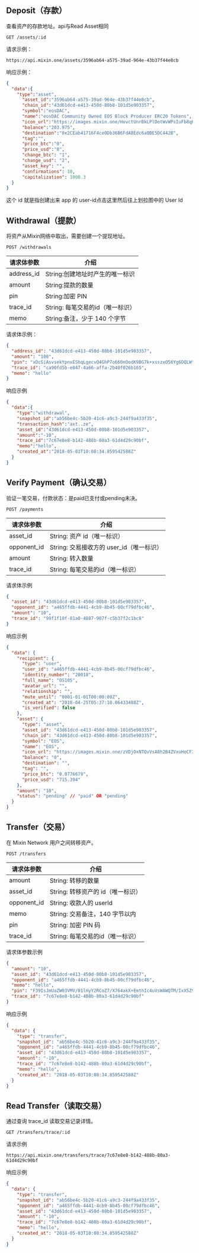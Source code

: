 
## Deposit（存款）
查看资产的存款地址。api与Read Asset相同

`GET /assets/:id`

请求示例：
```
https://api.mixin.one/assets/3596ab64-a575-39ad-964e-43b37f44e8cb
```
响应示例：

```json
{
  "data":{
    "type":"asset",
      "asset_id":"3596ab64-a575-39ad-964e-43b37f44e8cb",
      "chain_id":"43d61dcd-e413-450d-80b8-101d5e903357",
      "symbol":"eosDAC",
      "name":"eosDAC Community Owned EOS Block Producer ERC20 Tokens",
      "icon_url":"https://images.mixin.one/HovctUnrBkLPlDotWvWPsIuFb8qKrLddwF5-f2Fi9q9uO829YB2qGITgOd2YmTMKnGg_z9XrVYzEwFE_rD_REz9C=s128",
      "balance":"203.975",
      "destination":"0x2CEab41716F4ce0Db36B6FdABEdc6a0BE5DC442B",
      "tag":"",
      "price_btc":"0",
      "price_usd":"0",
      "change_btc": "1",
      "change_usd": "2",
      "asset_key": "",
      "confirmations": 10,
      "capitalization": 1000.3
  }
}
```
这个 id 就是指创建出来 app 的 user-id点击这里然后往上划拉图中的 User Id

## Withdrawal（提款）
将资产从Mixin网络中取出，需要创建一个提现地址。

`POST /withdrawals`

|请求体参数|	介绍|
| - | - |
|address_id|	String:创建地址时产生的唯一标识|
|amount|	String:提款的数量|
|pin|	String:加密 PIN|
|trace_id|	String: 每笔交易的id（唯一标识）|
|memo|	String:备注，少于 140 个字节|

请求体示例：

```json
{
  "address_id": "43d61dcd-e413-450d-80b8-101d5e903357",
  "amount": "100",
  "pin": "xDcSiAsvsekYpnxEShqLgecvQ4GhP7o660nOodK9BG7k+xsszxO56Yg6DQLWtOek",
  "trace_id": "ca90fd5b-e047-4a66-affa-2b40f026b165",
  "memo": "hello"
}
```
响应示例

```json
{
  "data":{
    "type":"withdrawal",
    "snapshot_id":"ab56be4c-5b20-41c6-a9c3-244f9a433f35",
    "transaction_hash":"axt..ze",
    "asset_id":"43d61dcd-e413-450d-80b8-101d5e903357",
    "amount":"-10",
    "trace_id":"7c67e8e8-b142-488b-80a3-61d4d29c90bf",
    "memo":"hello",
    "created_at":"2018-05-03T10:08:34.859542588Z"
  }
}
```

## Verify Payment（确认交易）
验证一笔交易，付款状态：是paid已支付或pending未决。

`POST /payments`

| 请求体参数 |	介绍|
| - | - |
|asset_id|	String: 资产 id（唯一标识）|
|opponent_id|	String: 交易接收方的 user_id（唯一标识）|
|amount|	String: 转入数量|
|trace_id|	String: 每笔交易的id（唯一标识）|

请求体示例

```json
{
  "asset_id": "43d61dcd-e413-450d-80b8-101d5e903357",
  "opponent_id": "a465ffdb-4441-4cb9-8b45-00cf79dfbc46",
  "amount": "10",
  "trace_id": "99f1f10f-81a0-4887-907f-c5b37f2c1bc8"
}
```
响应示例

```json
{
  "data": {
    "recipient": {
      "type": "user",
      "user_id": "a465ffdb-4441-4cb9-8b45-00cf79dfbc46",
      "identity_number": "20018",
      "full_name": "OS105",
      "avatar_url": "",
      "relationship": "",
      "mute_until": "0001-01-01T00:00:00Z",
      "created_at": "2018-04-25T05:37:10.06433488Z",
      "is_verified": false
    },
    "asset": {
      "type": "asset",
      "asset_id": "43d61dcd-e413-450d-80b8-101d5e903357",
      "chain_id": "43d61dcd-e413-450d-80b8-101d5e903357",
      "symbol": "EOS",
      "name": "EOS",
      "icon_url": "https://images.mixin.one/zVDjOxNTQvVsA8h2B4ZVxuHoCF3DJszufYKWpd9duXUSbSapoZadC7_13cnWBqg0EmwmRcKGbJaUpA8wFfpgZA=s128",
      "balance": "0",
      "destination": "",
      "tag": "",
      "price_btc": "0.0776679",
      "price_usd": "715.394"
    },
    "amount": "10",
    "status": "pending" // "paid" OR "pending"
  }
}
```
## Transfer（交易）
在 Mixin Network 用户之间转移资产。

`POST /transfers`

|请求体参数|	介绍|
| - | - |
|amount|	String: 转移的数量|
|asset_id|	String: 转移资产的 id（唯一标识）|
|opponent_id|	String: 收款人的 userId|
|memo|	String: 交易备注，140 字节以内|
|pin|	String: 加密 PIN 码|
|trace_id|	String: 每笔交易的id（唯一标识）|

请求体参数示例

```json
{
  "amount": "10",
  "asset_id": "43d61dcd-e413-450d-80b8-101d5e903357",
  "opponent_id": "a465ffdb-4441-4cb9-8b45-00cf79dfbc46",
  "memo": "hello",
  "pin": "F39IsJmUaZW03VMV/01lHyY2RCoZ7/X764akX+EmthIc4uVsWAWQTM/IxX5Z9C1y",
  "trace_id": "7c67e8e8-b142-488b-80a3-61d4d29c90bf"
}
```
响应示例

```json
{
  "data": {
    "type": "transfer",
    "snapshot_id": "ab56be4c-5b20-41c6-a9c3-244f9a433f35",
    "opponent_id": "a465ffdb-4441-4cb9-8b45-00cf79dfbc46",
    "asset_id": "43d61dcd-e413-450d-80b8-101d5e903357",
    "amount": "-10",
    "trace_id": "7c67e8e8-b142-488b-80a3-61d4d29c90bf",
    "memo": "hello",
    "created_at": "2018-05-03T10:08:34.859542588Z"
  }
}
```
## Read Transfer（读取交易）
通过查询 trace_id 读取交易记录详情。

`GET /transfers/trace/:id`

请求示例
```
https://api.mixin.one/transfers/trace/7c67e8e8-b142-488b-80a3-61d4d29c90bf
```
响应示例

```json
{
  "data": {
    "type": "transfer",
    "snapshot_id": "ab56be4c-5b20-41c6-a9c3-244f9a433f35",
    "opponent_id": "a465ffdb-4441-4cb9-8b45-00cf79dfbc46",
    "asset_id": "43d61dcd-e413-450d-80b8-101d5e903357",
    "amount": "-10",
    "trace_id": "7c67e8e8-b142-488b-80a3-61d4d29c90bf",
    "memo": "hello",
    "created_at": "2018-05-03T10:08:34.859542588Z"
  }
}
```